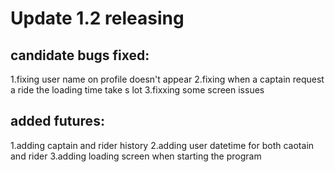 # Update 1.2 releasing

## candidate bugs fixed:
1.fixing user name on profile doesn't appear
2.fixing when a captain request a ride the loading time take s lot
3.fixxing some screen issues
## added futures:
1.adding captain and rider history
2.adding user datetime for both caotain and rider
3.adding loading screen when starting the program
 
